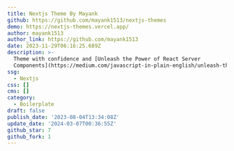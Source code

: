 ```yaml
---
title: Nextjs Theme By Mayank
github: https://github.com/mayank1513/nextjs-themes
demo: https://nextjs-themes.vercel.app/
author: mayank1513
author_link: https://github.com/mayank1513
date: 2023-11-29T06:16:25.689Z
description: >-
  Theme with confidence and [Unleash the Power of React Server
  Components](https://medium.com/javascript-in-plain-english/unleash-the-power-of-react-server-components-eb3fe7201231)
ssg:
  - Nextjs
css: []
cms: []
category:
  - Boilerplate
draft: false
publish_date: '2023-08-04T13:34:08Z'
update_date: '2024-03-07T00:36:55Z'
github_star: 7
github_fork: 1
---
```

